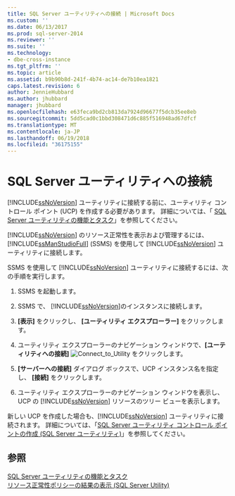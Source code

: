 ```yaml
---
title: SQL Server ユーティリティへの接続 | Microsoft Docs
ms.custom: ''
ms.date: 06/13/2017
ms.prod: sql-server-2014
ms.reviewer: ''
ms.suite: ''
ms.technology:
- dbe-cross-instance
ms.tgt_pltfrm: ''
ms.topic: article
ms.assetid: b9b90b8d-241f-4b74-ac14-de7b10ea1821
caps.latest.revision: 6
author: JennieHubbard
ms.author: jhubbard
manager: jhubbard
ms.openlocfilehash: e63feca9bd2cb813da7924d96677f5dcb35ee8eb
ms.sourcegitcommit: 5dd5cad0c1bbd308471d6c885f516948ad67dfcf
ms.translationtype: MT
ms.contentlocale: ja-JP
ms.lasthandoff: 06/19/2018
ms.locfileid: "36175155"
---
```

# <a name="connect-to-a-sql-server-utility"></a>SQL Server ユーティリティへの接続
  [!INCLUDE[ssNoVersion](../../includes/ssnoversion-md.md)] ユーティリティに接続する前に、ユーティリティ コントロール ポイント (UCP) を作成する必要があります。 詳細については、「 [SQL Server ユーティリティの機能とタスク](sql-server-utility-features-and-tasks.md)」を参照してください。  
  
 [!INCLUDE[ssNoVersion](../../includes/ssnoversion-md.md)] のリソース正常性を表示および管理するには、 [!INCLUDE[ssManStudioFull](../../includes/ssmanstudiofull-md.md)] (SSMS) を使用して [!INCLUDE[ssNoVersion](../../includes/ssnoversion-md.md)] ユーティリティに接続します。  
  
 SSMS を使用して [!INCLUDE[ssNoVersion](../../includes/ssnoversion-md.md)] ユーティリティに接続するには、次の手順を実行します。  
  
1.  SSMS を起動します。  
  
2.  SSMS で、 [!INCLUDE[ssNoVersion](../../includes/ssnoversion-md.md)]のインスタンスに接続します。  
  
3.  **[表示]** をクリックし、 **[ユーティリティ エクスプローラー]** をクリックします。  
  
4.  ユーティリティ エクスプローラーのナビゲーション ウィンドウで、**[ユーティリティへの接続]** ![](../../database-engine/media/connect-to-utility.gif "Connect_to_Utility") をクリックします。  
  
5.  **[サーバーへの接続]** ダイアログ ボックスで、UCP インスタンス名を指定し、 **[接続]** をクリックします。  
  
6.  ユーティリティ エクスプローラーのナビゲーション ウィンドウを表示し、UCP の [!INCLUDE[ssNoVersion](../../includes/ssnoversion-md.md)] リソースのツリー ビューを表示します。  
  
 新しい UCP を作成した場合も、[!INCLUDE[ssNoVersion](../../includes/ssnoversion-md.md)] ユーティリティに接続されます。 詳細については、「[SQL Server ユーティリティ コントロール ポイントの作成 &#40;SQL Server ユーティリティ&#41;](create-a-sql-server-utility-control-point-sql-server-utility.md)」を参照してください。  
  
## <a name="see-also"></a>参照  
 [SQL Server ユーティリティの機能とタスク](sql-server-utility-features-and-tasks.md)   
 [リソース正常性ポリシーの結果の表示 &#40;SQL Server Utility&#41;](view-resource-health-policy-results-sql-server-utility.md)  
  
  